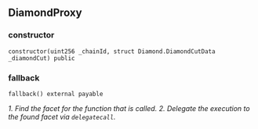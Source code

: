 ## DiamondProxy

### constructor

```solidity
constructor(uint256 _chainId, struct Diamond.DiamondCutData _diamondCut) public
```

### fallback

```solidity
fallback() external payable
```

_1. Find the facet for the function that is called.
2. Delegate the execution to the found facet via `delegatecall`._

